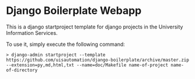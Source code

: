 # Django Boilerplate Webapp

This is a django startproject template for django projects in the University Information Services.

To use it, simply execute the following command:

```
> django-admin startproject --template https://github.com/uisautomation/django-boilerplate/archive/master.zip --extension=py,md,html,txt --name=doc/Makefile name-of-project name-of-directory
```
